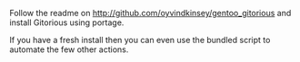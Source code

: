 Follow the readme on http://github.com/oyvindkinsey/gentoo_gitorious and install Gitorious using portage.

If you have a fresh install then you can even use the bundled script to automate the few other actions.